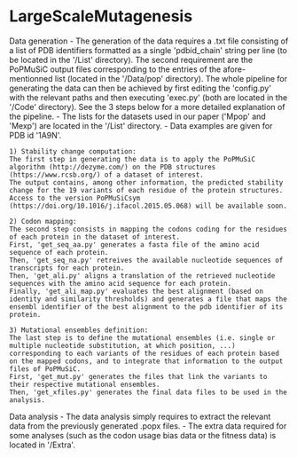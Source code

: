 # LargeScaleMutagenesis

Data generation
    - The generation of the data requires a .txt file consisting of a list of PDB identifiers formatted as a single 'pdbid_chain' string per line (to be located in the '/List' directory).
    The second requirement are the PoPMuSiC output files corresponding to the entries of the afore-mentionned list (located in the '/Data/pop' directory).
    The whole pipeline for generating the data can then be achieved by first editing the 'config.py' with the relevant paths and then executing 'exec.py' (both are located in the '/Code' directory).
    See the 3 steps below for a more detailed explanation of the pipeline.
    - The lists for the datasets used in our paper ('Mpop' and 'Mexp') are located in the '/List' directory. 
    - Data examples are given for PDB id '1A9N'.

    1) Stability change computation:
    The first step in generating the data is to apply the PoPMuSiC algorithm (http://dezyme.com/) on the PDB structures (https://www.rcsb.org/) of a dataset of interest.
    The output contains, among other information, the predicted stability change for the 19 variants of each residue of the protein structures.
    Access to the version PoPMuSiCsym (https://doi.org/10.1016/j.ifacol.2015.05.068) will be available soon.

    2) Codon mapping:
    The second step consists in mapping the codons coding for the residues of each protein in the dataset of interest.
    First, 'get_seq_aa.py' generates a fasta file of the amino acid sequence of each protein.
    Then, 'get_seq_na.py' retreives the available nucleotide sequences of transcripts for each protein.
    Then, 'get_ali.py' aligns a translation of the retrieved nucleotide sequences with the amino acid sequence for each protein.
    Finally, 'get_ali_map.py' evaluates the best alignment (based on identity and similarity thresholds) and generates a file that maps the  ensembl identifier of the best alignment to the pdb identifier of its protein.

    3) Mutational ensembles definition:
    The last step is to define the mutational ensembles (i.e. single or multiple nucleotide substitution, at which position, ...) corresponding to each variants of the residues of each protein based on the mapped codons, and to integrate that information to the output files of PoPMuSiC.
    First, 'get_mut.py' generates the files that link the variants to their respective mutational ensembles.
    Then, 'get_xfiles.py' generates the final data files to be used in the analysis.

Data analysis
    - The data analysis simply requires to extract the relevant data from the previously generated .popx files.
    - The extra data required for some analyses (such as the codon usage bias data or the fitness data) is located in '/Extra'.
